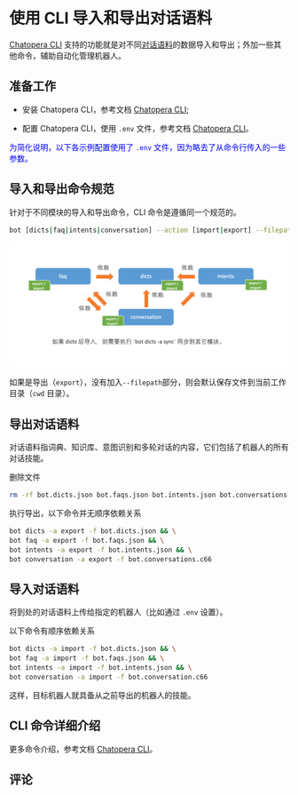 # 使用 CLI 导入和导出对话语料

[Chatopera CLI](cli-install-config.md) 支持的功能就是对不同[对话语料](/products/chatbot-platform/references/glossary.html#对话语料)的数据导入和导出；外加一些其他命令，辅助自动化管理机器人。

## 准备工作

- 安装 Chatopera CLI，参考文档 [Chatopera CLI](/products/chatbot-platform/references/cli.html);

- 配置 Chatopera CLI，使用 `.env` 文件，参考文档 [Chatopera CLI](/products/chatbot-platform/references/cli.html)。

<font color="blue">为简化说明，以下各示例配置使用了 `.env` 文件，因为略去了从命令行传入的一些参数。</font>

## 导入和导出命令规范

针对于不同模块的导入和导出命令，CLI 命令是遵循同一个规范的。

```Bash
bot [dicts|faq|intents|conversation] --action [import|export] --filepath {{FILE_PATH}}
```

<img width="800" src="../../../images/products/platform/screenshot-20210906-081057.png" alt="" />

如果是导出（`export`），没有加入`--filepath`部分，则会默认保存文件到当前工作目录（`cwd` 目录）。

## 导出对话语料

对话语料指词典、知识库、意图识别和多轮对话的内容，它们包括了机器人的所有对话技能。

删除文件

```Bash
rm -rf bot.dicts.json bot.faqs.json bot.intents.json bot.conversations.c66
```

执行导出，以下命令并无顺序依赖关系

```Bash
bot dicts -a export -f bot.dicts.json && \
bot faq -a export -f bot.faqs.json && \
bot intents -a export -f bot.intents.json && \
bot conversation -a export -f bot.conversations.c66
```

## 导入对话语料

将到处的对话语料上传给指定的机器人（比如通过 `.env` 设置）。

以下命令有顺序依赖关系

```Bash
bot dicts -a import -f bot.dicts.json && \
bot faq -a import -f bot.faqs.json && \
bot intents -a import -f bot.intents.json && \
bot conversation -a import -f bot.conversation.c66
```

这样，目标机器人就具备从之前导出的机器人的技能。

## CLI 命令详细介绍

更多命令介绍，参考文档 [Chatopera CLI](/products/chatbot-platform/references/cli.html)。

## 评论

<script src="https://utteranc.es/client.js"
        repo="chatopera/docs"
        issue-term="pathname"
        label="Comment"
        theme="github-light"
        crossorigin="anonymous"
        async>
</script>
